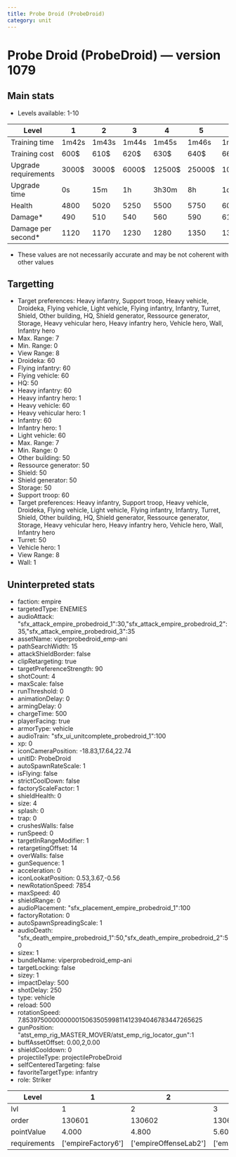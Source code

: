 ```yaml
---
title: Probe Droid (ProbeDroid)
category: unit
---
```


# Probe Droid (ProbeDroid) — version 1079

## Main stats

  * Levels available: 1-10

|Level               |1    |2    |3    |4     |5     |6      |7      |8      |9       |10      |
|--------------------|-----|-----|-----|------|------|-------|-------|-------|--------|--------|
|Training time       |1m42s|1m43s|1m44s|1m45s |1m46s |1m47s  |1m48s  |1m52s  |1m56s   |2m      |
|Training cost       |600$ |610$ |620$ |630$  |640$  |660$   |680$   |800$   |840$    |920$    |
|Upgrade requirements|3000$|3000$|6000$|12500$|25000$|100000$|160000$|320000$|1000000$|1750000$|
|Upgrade time        |0s   |15m  |1h   |3h30m |8h    |1d     |2d     |3d12h  |5d      |1w2d    |
|Health              |4800 |5020 |5250 |5500  |5750  |6020   |6310   |6610   |6920    |7250    |
|Damage*             |490  |510  |540  |560   |590   |610    |640    |670    |710     |740     |
|Damage per second*  |1120 |1170 |1230 |1280  |1350  |1390   |1460   |1530   |1620    |1690    |

* These values are not necessarily accurate and may be not coherent with other values

## Targetting

  * Target preferences: Heavy infantry, Support troop, Heavy vehicle, Droideka, Flying vehicle, Light vehicle, Flying infantry, Infantry, Turret, Shield, Other building, HQ, Shield generator, Ressource generator, Storage, Heavy vehicular hero, Heavy infantry hero, Vehicle hero, Wall, Infantry hero
  * Max. Range: 7
  * Min. Range: 0
  * View Range: 8
  * Droideka: 60
  * Flying infantry: 60
  * Flying vehicle: 60
  * HQ: 50
  * Heavy infantry: 60
  * Heavy infantry hero: 1
  * Heavy vehicle: 60
  * Heavy vehicular hero: 1
  * Infantry: 60
  * Infantry hero: 1
  * Light vehicle: 60
  * Max. Range: 7
  * Min. Range: 0
  * Other building: 50
  * Ressource generator: 50
  * Shield: 50
  * Shield generator: 50
  * Storage: 50
  * Support troop: 60
  * Target preferences: Heavy infantry, Support troop, Heavy vehicle, Droideka, Flying vehicle, Light vehicle, Flying infantry, Infantry, Turret, Shield, Other building, HQ, Shield generator, Ressource generator, Storage, Heavy vehicular hero, Heavy infantry hero, Vehicle hero, Wall, Infantry hero
  * Turret: 50
  * Vehicle hero: 1
  * View Range: 8
  * Wall: 1

## Uninterpreted stats

  * faction: empire
  * targetedType: ENEMIES
  * audioAttack: "sfx_attack_empire_probedroid_1":30,"sfx_attack_empire_probedroid_2":35,"sfx_attack_empire_probedroid_3":35
  * assetName: viperprobedroid_emp-ani
  * pathSearchWidth: 15
  * attackShieldBorder: false
  * clipRetargeting: true
  * targetPreferenceStrength: 90
  * shotCount: 4
  * maxScale: false
  * runThreshold: 0
  * animationDelay: 0
  * armingDelay: 0
  * chargeTime: 500
  * playerFacing: true
  * armorType: vehicle
  * audioTrain: "sfx_ui_unitcomplete_probedroid_1":100
  * xp: 0
  * iconCameraPosition: -18.83,17.64,22.74
  * unitID: ProbeDroid
  * autoSpawnRateScale: 1
  * isFlying: false
  * strictCoolDown: false
  * factoryScaleFactor: 1
  * shieldHealth: 0
  * size: 4
  * splash: 0
  * trap: 0
  * crushesWalls: false
  * runSpeed: 0
  * targetInRangeModifier: 1
  * retargetingOffset: 14
  * overWalls: false
  * gunSequence: 1
  * acceleration: 0
  * iconLookatPosition: 0.53,3.67,-0.56
  * newRotationSpeed: 7854
  * maxSpeed: 40
  * shieldRange: 0
  * audioPlacement: "sfx_placement_empire_probedroid_1":100
  * factoryRotation: 0
  * autoSpawnSpreadingScale: 1
  * audioDeath: "sfx_death_empire_probedroid_1":50,"sfx_death_empire_probedroid_2":50
  * sizex: 1
  * bundleName: viperprobedroid_emp-ani
  * targetLocking: false
  * sizey: 1
  * impactDelay: 500
  * shotDelay: 250
  * type: vehicle
  * reload: 500
  * rotationSpeed: 7.8539750000000001506350599811412394046783447265625
  * gunPosition: "atst_emp_rig_MASTER_MOVER/atst_emp_rig_locator_gun":1
  * buffAssetOffset: 0.00,2,0.00
  * shieldCooldown: 0
  * projectileType: projectileProbeDroid
  * selfCenteredTargeting: false
  * favoriteTargetType: infantry
  * role: Striker

|Level       |1                 |2                    |3                    |4                    |5                    |6                    |7                    |8                    |9                    |10                    |
|------------|------------------|---------------------|---------------------|---------------------|---------------------|---------------------|---------------------|---------------------|---------------------|----------------------|
|lvl         |1                 |2                    |3                    |4                    |5                    |6                    |7                    |8                    |9                    |10                    |
|order       |130601            |130602               |130603               |130604               |130605               |130606               |130607               |130608               |130609               |130610                |
|pointValue  |4.000             |4.800                |5.600                |6.400                |7.200                |8.000                |8.800                |9.600                |10.400               |12.000                |
|requirements|['empireFactory6']|['empireOffenseLab2']|['empireOffenseLab3']|['empireOffenseLab4']|['empireOffenseLab5']|['empireOffenseLab6']|['empireOffenseLab7']|['empireOffenseLab8']|['empireOffenseLab9']|['empireOffenseLab10']|

